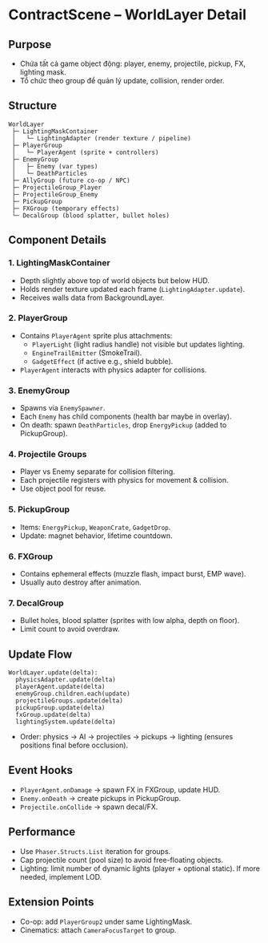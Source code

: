 # ContractScene – WorldLayer Detail

## Purpose
- Chứa tất cả game object động: player, enemy, projectile, pickup, FX, lighting mask.
- Tổ chức theo group để quản lý update, collision, render order.

## Structure
```
WorldLayer
 ├─ LightingMaskContainer
 │   └─ LightingAdapter (render texture / pipeline)
 ├─ PlayerGroup
 │   └─ PlayerAgent (sprite + controllers)
 ├─ EnemyGroup
 │   ├─ Enemy (var types)
 │   └─ DeathParticles
 ├─ AllyGroup (future co-op / NPC)
 ├─ ProjectileGroup_Player
 ├─ ProjectileGroup_Enemy
 ├─ PickupGroup
 ├─ FXGroup (temporary effects)
 └─ DecalGroup (blood splatter, bullet holes)
```

## Component Details
### 1. LightingMaskContainer
- Depth slightly above top of world objects but below HUD.
- Holds render texture updated each frame (`LightingAdapter.update`).
- Receives walls data from BackgroundLayer.

### 2. PlayerGroup
- Contains `PlayerAgent` sprite plus attachments:
  - `PlayerLight` (light radius handle) not visible but updates lighting.
  - `EngineTrailEmitter` (SmokeTrail).
  - `GadgetEffect` (if active e.g., shield bubble).
- `PlayerAgent` interacts with physics adapter for collisions.

### 3. EnemyGroup
- Spawns via `EnemySpawner`.
- Each `Enemy` has child components (health bar maybe in overlay).
- On death: spawn `DeathParticles`, drop `EnergyPickup` (added to PickupGroup).

### 4. Projectile Groups
- Player vs Enemy separate for collision filtering.
- Each projectile registers with physics for movement & collision.
- Use object pool for reuse.

### 5. PickupGroup
- Items: `EnergyPickup`, `WeaponCrate`, `GadgetDrop`.
- Update: magnet behavior, lifetime countdown.

### 6. FXGroup
- Contains ephemeral effects (muzzle flash, impact burst, EMP wave).
- Usually auto destroy after animation.

### 7. DecalGroup
- Bullet holes, blood splatter (sprites with low alpha, depth on floor).
- Limit count to avoid overdraw.

## Update Flow
```
WorldLayer.update(delta):
  physicsAdapter.update(delta)
  playerAgent.update(delta)
  enemyGroup.children.each(update)
  projectileGroups.update(delta)
  pickupGroup.update(delta)
  fxGroup.update(delta)
  lightingSystem.update(delta)
```
- Order: physics → AI → projectiles → pickups → lighting (ensures positions final before occlusion).

## Event Hooks
- `PlayerAgent.onDamage` → spawn FX in FXGroup, update HUD.
- `Enemy.onDeath` → create pickups in PickupGroup.
- `Projectile.onCollide` → spawn decal/FX.

## Performance
- Use `Phaser.Structs.List` iteration for groups.
- Cap projectile count (pool size) to avoid free-floating objects.
- Lighting: limit number of dynamic lights (player + optional static). If more needed, implement LOD.

## Extension Points
- Co-op: add `PlayerGroup2` under same LightingMask.
- Cinematics: attach `CameraFocusTarget` to group.
